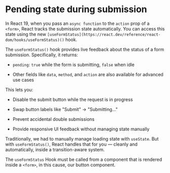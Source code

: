 Pending state during submission
===============================

In React 19, when you pass an `async function` to the `action` prop of a `<form>`, React tracks the submission state automatically. You can access this state using the new `[useFormStatus](https://react.dev/reference/react-dom/hooks/useFormStatus)()` hook.

The `useFormStatus()` hook provides live feedback about the status of a form submission. Specifically, it returns:

*   `pending`: `true` while the form is submitting, `false` when idle
    
*   Other fields like `data`, `method`, and `action` are also available for advanced use cases
    

This lets you:

*   Disable the submit button while the request is in progress
    
*   Swap button labels like "Submit" → "Submitting..."
    
*   Prevent accidental double submissions
    
*   Provide responsive UI feedback without managing state manually
    

Traditionally, we had to manually manage loading state with `useState`. But with `useFormStatus()`, React handles that for you — cleanly and automatically, inside a transition-aware system.

The `useFormStatus` Hook must be called from a component that is rendered inside a `<form>`, in this cause, our button component.